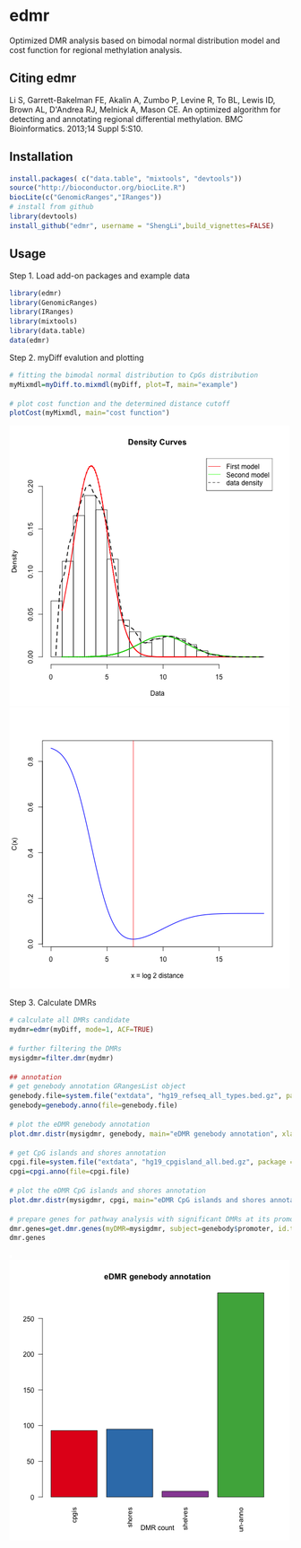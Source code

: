 edmr
====

Optimized DMR analysis based on bimodal normal distribution model and cost function for regional methylation analysis.

Citing edmr
---------
Li S, Garrett-Bakelman FE, Akalin A, Zumbo P, Levine R, To BL, Lewis ID, Brown AL, D'Andrea RJ, Melnick A, Mason CE. An optimized algorithm for detecting and annotating regional differential methylation. BMC Bioinformatics. 2013;14 Suppl 5:S10.

Installation
---------
```R
install.packages( c("data.table", "mixtools", "devtools"))
source("http://bioconductor.org/biocLite.R")
biocLite(c("GenomicRanges","IRanges"))
# install from github
library(devtools)
install_github("edmr", username = "ShengLi",build_vignettes=FALSE)
```

Usage
---------
Step 1. Load add-on packages and example data

```R
library(edmr)
library(GenomicRanges)
library(IRanges)
library(mixtools)
library(data.table)
data(edmr)
```

Step 2. myDiff evalution and plotting

```R
# fitting the bimodal normal distribution to CpGs distribution
myMixmdl=myDiff.to.mixmdl(myDiff, plot=T, main="example")

# plot cost function and the determined distance cutoff
plotCost(myMixmdl, main="cost function")
```
![alt tag](inst/density.png) 
![alt tag](inst/cost.png)


Step 3. Calculate DMRs

```R
# calculate all DMRs candidate
mydmr=edmr(myDiff, mode=1, ACF=TRUE)

# further filtering the DMRs
mysigdmr=filter.dmr(mydmr)

## annotation
# get genebody annotation GRangesList object
genebody.file=system.file("extdata", "hg19_refseq_all_types.bed.gz", package = "edmr")
genebody=genebody.anno(file=genebody.file)

# plot the eDMR genebody annotation
plot.dmr.distr(mysigdmr, genebody, main="eDMR genebody annotation", xlab="DMR count")

# get CpG islands and shores annotation
cpgi.file=system.file("extdata", "hg19_cpgisland_all.bed.gz", package = "edmr")
cpgi=cpgi.anno(file=cpgi.file)

# plot the eDMR CpG islands and shores annotation
plot.dmr.distr(mysigdmr, cpgi, main="eDMR CpG islands and shores annotation", xlab="DMR count")

# prepare genes for pathway analysis with significant DMRs at its promoter regions 
dmr.genes=get.dmr.genes(myDMR=mysigdmr, subject=genebody$promoter, id.type="gene.symbol")
dmr.genes
```
![alt tag](inst/genebody.png) 
![alt tag](inst/cpgisland.png)
